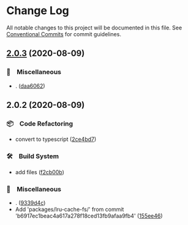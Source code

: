 # Change Log

All notable changes to this project will be documented in this file.
See [Conventional Commits](https://conventionalcommits.org) for commit guidelines.

## [2.0.3](https://github.com/bluelovers/ws-lru/compare/lru-cache-fs2@2.0.2...lru-cache-fs2@2.0.3) (2020-08-09)


### 🔖　Miscellaneous

* . ([daa6062](https://github.com/bluelovers/ws-lru/commit/daa60626554e30e25fe8522a79b259e27d7df032))





## 2.0.2 (2020-08-09)


### 📦　Code Refactoring

* convert to typescript ([2ce4bd7](https://github.com/bluelovers/ws-lru/commit/2ce4bd7fff90b4e6ac4b42a620091d20698ca2bb))


### 🛠　Build System

* add files ([f2cb00b](https://github.com/bluelovers/ws-lru/commit/f2cb00b28bee30f38abbb471ea325230598a867a))


### 🔖　Miscellaneous

* . ([9339d4c](https://github.com/bluelovers/ws-lru/commit/9339d4ca602870b9a3cfd63a0b72c77a0e117385))
* Add 'packages/lru-cache-fs/' from commit 'b6917ec1beac4a617a278f18ced13fb9afaa9fb4' ([155ee46](https://github.com/bluelovers/ws-lru/commit/155ee46567e92d71c77e67b6ffb995d51ad715af))

